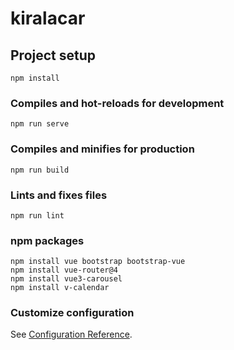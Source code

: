 # kiralacar

## Project setup
```
npm install
```

### Compiles and hot-reloads for development
```
npm run serve
```

### Compiles and minifies for production
```
npm run build
```

### Lints and fixes files
```
npm run lint
```
### npm packages
```
npm install vue bootstrap bootstrap-vue
npm install vue-router@4
npm install vue3-carousel
npm install v-calendar
```

### Customize configuration
See [Configuration Reference](https://cli.vuejs.org/config/).
